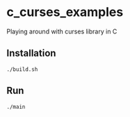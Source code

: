 # c_curses_examples
Playing around with curses library in C

## Installation

```
./build.sh
```

## Run

```
./main
```